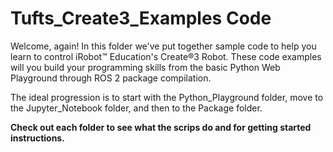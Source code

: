 # Tufts_Create3_Examples Code

Welcome, again! In this folder we've put together sample code to help you learn to control iRobot™ Education's Create®3 Robot. These code examples will you build 
your programming skills from the basic Python Web Playground through ROS 2 package compilation. 

The ideal progression is to start with the Python_Playground folder, move to the Jupyter_Notebook folder, and then to the Package folder. 

**Check out each folder to see what the scrips do and for getting started instructions.**
